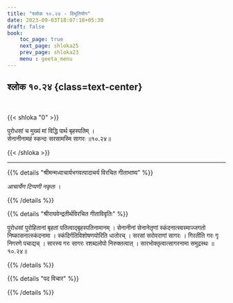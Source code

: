```yaml
---
title: "श्लोक १०.२४ - विभूतियोग"
date: 2023-09-03T18:07:18+05:30
draft: false
book:
    toc_page: true
    next_page: shloka25
    prev_page: shloka23
    menu : geeta_menu
---
```




## श्लोक १०.२४ {class=text-center}

<br/>

{{< shloka  "0"  >}}

पुरोधसां च मुख्यं मां विद्धि पार्थ बृहस्पतिम् ।  
सेनानीनामहं स्कन्दः सरसामस्मि सागरः ॥१०.२४॥  

{{< /shloka >}}

---


{{% details "श्रीमन्मध्वाचार्यभगवत्पादाचर्य विरचित  गीताभाष्य" %}}

*आचार्येण टिप्पणी नकृतः* ।

{{% /details %}}



{{% details "श्रीराघवेन्द्रतीर्थविरचित गीताविवृतिः" %}}

पुरोधसां पुरोहितानां बृहतां पतित्वाद्बृहस्पतिनामानम्‌ । 
सेनानीनां सेनानेतृणां स्कंदनात्स्वस्माज्जगतो 
निष्कासनात्स्कंदनामा । 
स्कंदिर्गतिविशोषणयोरिति धातोरच्‌ । 
सरसां सरोवराणां सागरः । 
गिरतीति गरः गृ निगरणे पचाद्यच्‌ । 
सारस्य गरः सागरः रशब्दलोपो निरुक्तत्वात्‌ ।
सारभोक्तृत्वात्सागरनामा समुद्रस्थः ॥१०.२४॥

{{% /details %}}



{{% details "पद विचार" %}}


{{% /details %}}
